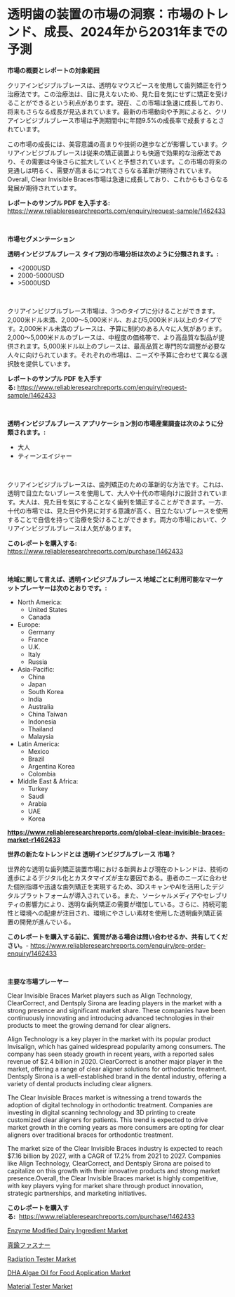 <p><h1>透明歯の装置の市場の洞察：市場のトレンド、成長、2024年から2031年までの予測</h1></p><p><strong>市場の概要とレポートの対象範囲</strong></p>
<p><p>クリアインビジブルブレースは、透明なマウスピースを使用して歯列矯正を行う治療法です。この治療法は、目に見えないため、見た目を気にせずに矯正を受けることができるという利点があります。現在、この市場は急速に成長しており、将来もさらなる成長が見込まれています。最新の市場動向や予測によると、クリアインビジブルブレース市場は予測期間中に年間9.5%の成長率で成長するとされています。</p><p>この市場の成長には、美容意識の高まりや技術の進歩などが影響しています。クリアインビジブルブレースは従来の矯正装置よりも快適で効果的な治療法であり、その需要は今後さらに拡大していくと予想されています。この市場の将来の見通しは明るく、需要が高まるにつれてさらなる革新が期待されています。Overall, Clear Invisible Braces市場は急速に成長しており、これからもさらなる発展が期待されています。</p></p>
<p><strong>レポートのサンプル PDF を入手する:</strong> <a href="https://www.reliableresearchreports.com/enquiry/request-sample/1462433">https://www.reliableresearchreports.com/enquiry/request-sample/1462433</a></p>
<p>&nbsp;</p>
<p><strong>市場セグメンテーション</strong></p>
<p><strong>透明インビジブルブレース タイプ別の市場分析は次のように分類されます。:</strong></p>
<p><ul><li><2000USD</li><li>2000-5000USD</li><li>>5000USD</li></ul></p>
<p>&nbsp;</p>
<p><p>クリアインビジブルブレース市場は、3つのタイプに分けることができます。2,000米ドル未満、2,000〜5,000米ドル、および5,000米ドル以上のタイプです。2,000米ドル未満のブレースは、予算に制約のある人々に人気があります。2,000〜5,000米ドルのブレースは、中程度の価格帯で、より高品質な製品が提供されます。5,000米ドル以上のブレースは、最高品質と専門的な調整が必要な人々に向けられています。それぞれの市場は、ニーズや予算に合わせて異なる選択肢を提供しています。</p></p>
<p><strong>レポートのサンプル PDF を入手する:</strong>&nbsp;<a href="https://www.reliableresearchreports.com/enquiry/request-sample/1462433">https://www.reliableresearchreports.com/enquiry/request-sample/1462433</a></p>
<p>&nbsp;</p>
<p><strong> 透明インビジブルブレース アプリケーション別の市場産業調査は次のように分類されます。:</strong></p>
<p><ul><li>大人</li><li>ティーンエイジャー</li></ul></p>
<p>&nbsp;</p>
<p><p>クリアインビジブルブレースは、歯列矯正のための革新的な方法です。これは、透明で目立たないブレースを使用して、大人や十代の市場向けに設計されています。大人は、見た目を気にすることなく歯列を矯正することができます。一方、十代の市場では、見た目や外見に対する意識が高く、目立たないブレースを使用することで自信を持って治療を受けることができます。両方の市場において、クリアインビジブルブレースは人気があります。</p></p>
<p><strong>このレポートを購入する:</strong>&nbsp; <a href="https://www.reliableresearchreports.com/purchase/1462433">https://www.reliableresearchreports.com/purchase/1462433</a></p>
<p>&nbsp;</p>
<p><strong>地域に関して言えば、透明インビジブルブレース 地域ごとに利用可能なマーケットプレーヤーは次のとおりです。:</strong></p>
<p><ul>
    <li>
        North America:
        <ul>
            <li>United States</li>
            <li>Canada</li>
        </ul>
    </li>
    <li>
        Europe:
        <ul>
            <li>Germany</li>
            <li>France</li>
            <li>U.K.</li>
            <li>Italy</li>
            <li>Russia</li>
        </ul>
    </li>
    <li>
        Asia-Pacific:
        <ul>
            <li>China</li>
            <li>Japan</li>
            <li>South Korea</li>
            <li>India</li>
            <li>Australia</li>
            <li>China Taiwan</li>
            <li>Indonesia</li>
            <li>Thailand</li>
            <li>Malaysia</li>
        </ul>
    </li>
    <li>
        Latin America:
        <ul>
            <li>Mexico</li>
            <li>Brazil</li>
            <li>Argentina Korea</li>
            <li>Colombia</li>
        </ul>
    </li>
    <li>
        Middle East & Africa:
        <ul>
            <li>Turkey</li>
            <li>Saudi</li>
            <li>Arabia</li>
            <li>UAE</li>
            <li>Korea</li>
        </ul>
    </li>
    </ul></p>
<p><strong><a href="https://www.reliableresearchreports.com/global-clear-invisible-braces-market-r1462433">https://www.reliableresearchreports.com/global-clear-invisible-braces-market-r1462433</a></strong>&nbsp;</p>
<p><strong>世界の新たなトレンドとは 透明インビジブルブレース 市場？</strong></p>
<p><p>世界的な透明な歯列矯正装置市場における新興および現在のトレンドは、技術の進歩によるデジタル化とカスタマイズが主な要因である。患者のニーズに合わせた個別指導や迅速な歯列矯正を実現するため、3DスキャンやAIを活用したデジタルプラットフォームが導入されている。また、ソーシャルメディアやセレブリティの影響力により、透明な歯列矯正の需要が増加している。さらに、持続可能性と環境への配慮が注目され、環境にやさしい素材を使用した透明歯列矯正装置の開発が進んでいる。</p></p>
<p><strong>このレポートを購入する前に、質問がある場合は問い合わせるか、共有してください。</strong>- <a href="https://www.reliableresearchreports.com/enquiry/pre-order-enquiry/1462433">https://www.reliableresearchreports.com/enquiry/pre-order-enquiry/1462433</a></p>
<p>&nbsp;</p>
<p><strong>主要な市場プレーヤー</strong></p>
<p><p>Clear Invisible Braces Market players such as Align Technology, ClearCorrect, and Dentsply Sirona are leading players in the market with a strong presence and significant market share. These companies have been continuously innovating and introducing advanced technologies in their products to meet the growing demand for clear aligners.</p><p>Align Technology is a key player in the market with its popular product Invisalign, which has gained widespread popularity among consumers. The company has seen steady growth in recent years, with a reported sales revenue of $2.4 billion in 2020. ClearCorrect is another major player in the market, offering a range of clear aligner solutions for orthodontic treatment. Dentsply Sirona is a well-established brand in the dental industry, offering a variety of dental products including clear aligners.</p><p>The Clear Invisible Braces market is witnessing a trend towards the adoption of digital technology in orthodontic treatment. Companies are investing in digital scanning technology and 3D printing to create customized clear aligners for patients. This trend is expected to drive market growth in the coming years as more consumers are opting for clear aligners over traditional braces for orthodontic treatment.</p><p>The market size of the Clear Invisible Braces industry is expected to reach $7.16 billion by 2027, with a CAGR of 17.2% from 2021 to 2027. Companies like Align Technology, ClearCorrect, and Dentsply Sirona are poised to capitalize on this growth with their innovative products and strong market presence.Overall, the Clear Invisible Braces market is highly competitive, with key players vying for market share through product innovation, strategic partnerships, and marketing initiatives.</p></p>
<p><strong>このレポートを購入する:</strong>&nbsp;&nbsp;<a href="https://www.reliableresearchreports.com/purchase/1462433">https://www.reliableresearchreports.com/purchase/1462433</a></p>
<p><p><a href="https://www.linkedin.com/pulse/enzyme-modified-dairy-ingredient-market-comprehensive-assessment-wpahf?trackingId=xfB1d2%2BJfWvI43TqucgURg%3D%3D">Enzyme Modified Dairy Ingredient Market</a></p><p><a href="https://github.com/hilmi-2a/Market-Research-Report-List-1/blob/main/929694029979.md">真鍮ファスナー</a></p><p><a href="https://github.com/singletonthaxterkelliehr2df/Market-Research-Report-List-2/blob/main/radiation-tester-market.md">Radiation Tester Market</a></p><p><a href="https://www.linkedin.com/pulse/dha-algae-oil-food-application-market-comprehensive-assessment-ew2df?trackingId=s1F4mQ6HGnYhSCopFmipRQ%3D%3D">DHA Algae Oil for Food Application Market</a></p><p><a href="https://github.com/kufem1/Market-Research-Report-List-2/blob/main/material-tester-market.md">Material Tester Market</a></p></p>